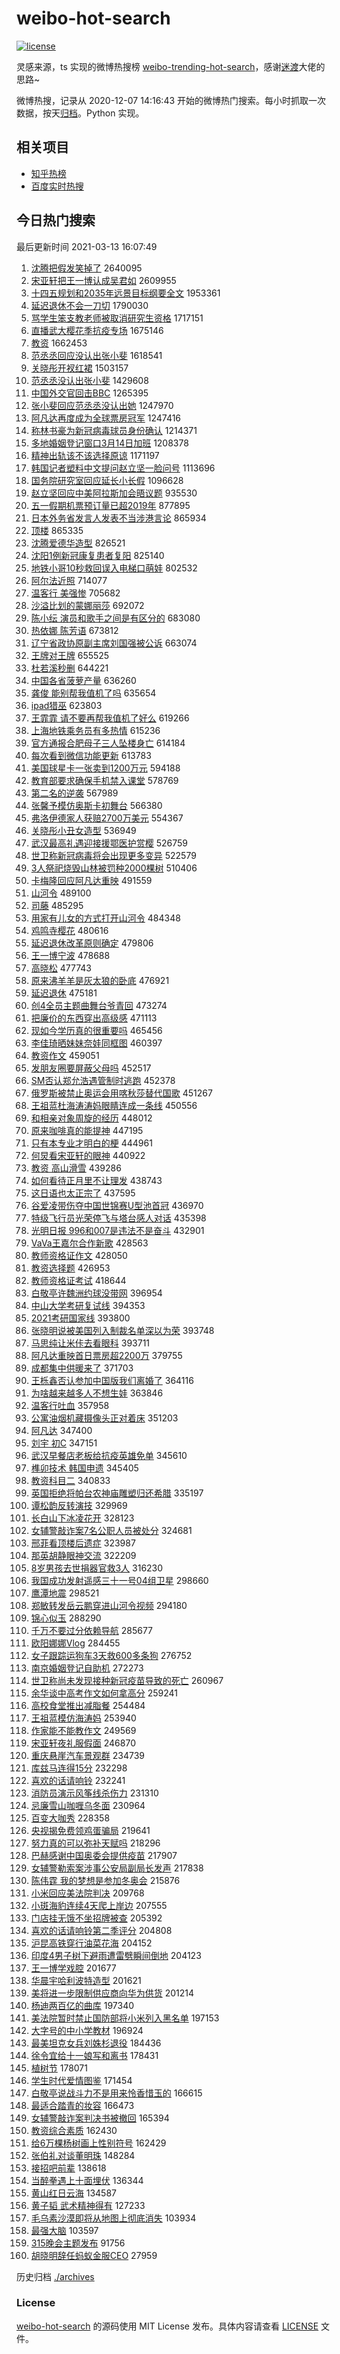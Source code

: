 # weibo-hot-search

[![license](https://img.shields.io/github/license/Arrackisarookie/weibo-hot-search)](https://github.com/Arrackisarookie/weibo-hot-search/blob/master/LICENSE)

灵感来源，ts 实现的微博热搜榜 [weibo-trending-hot-search](https://github.com/justjavac/weibo-trending-hot-search)，感谢[迷渡](https://github.com/justjavac)大佬的思路~

微博热搜，记录从 2020-12-07 14:16:43 开始的微博热门搜索。每小时抓取一次数据，按天[归档](./archives)。Python 实现。

## 相关项目
+ [知乎热榜](https://github.com/Arrackisarookie/zhihu-top-search)
+ [百度实时热搜](https://github.com/Arrackisarookie/baidu-hot-search)

## 今日热门搜索

<!-- Rank Begin -->

最后更新时间 2021-03-13 16:07:49

1. [沈腾把假发笑掉了](https://s.weibo.com/weibo?q=%E6%B2%88%E8%85%BE%E6%8A%8A%E5%81%87%E5%8F%91%E7%AC%91%E6%8E%89%E4%BA%86&Refer=top) 2640095
1. [宋亚轩把王一博认成吴君如](https://s.weibo.com/weibo?q=%E5%AE%8B%E4%BA%9A%E8%BD%A9%E6%8A%8A%E7%8E%8B%E4%B8%80%E5%8D%9A%E8%AE%A4%E6%88%90%E5%90%B4%E5%90%9B%E5%A6%82&Refer=top) 2609955
1. [十四五规划和2035年远景目标纲要全文](https://s.weibo.com/weibo?q=%23%E5%8D%81%E5%9B%9B%E4%BA%94%E8%A7%84%E5%88%92%E5%92%8C2035%E5%B9%B4%E8%BF%9C%E6%99%AF%E7%9B%AE%E6%A0%87%E7%BA%B2%E8%A6%81%E5%85%A8%E6%96%87%23&Refer=top) 1953361
1. [延迟退休不会一刀切](https://s.weibo.com/weibo?q=%23%E5%BB%B6%E8%BF%9F%E9%80%80%E4%BC%91%E4%B8%8D%E4%BC%9A%E4%B8%80%E5%88%80%E5%88%87%23&Refer=top) 1790030
1. [骂学生笨支教老师被取消研究生资格](https://s.weibo.com/weibo?q=%23%E9%AA%82%E5%AD%A6%E7%94%9F%E7%AC%A8%E6%94%AF%E6%95%99%E8%80%81%E5%B8%88%E8%A2%AB%E5%8F%96%E6%B6%88%E7%A0%94%E7%A9%B6%E7%94%9F%E8%B5%84%E6%A0%BC%23&Refer=top) 1717151
1. [直播武大樱花季抗疫专场](https://s.weibo.com/weibo?q=%23%E7%9B%B4%E6%92%AD%E6%AD%A6%E5%A4%A7%E6%A8%B1%E8%8A%B1%E5%AD%A3%E6%8A%97%E7%96%AB%E4%B8%93%E5%9C%BA%23&Refer=top) 1675146
1. [教资](https://s.weibo.com/weibo?q=%E6%95%99%E8%B5%84&Refer=top) 1662453
1. [范丞丞回应没认出张小斐](https://s.weibo.com/weibo?q=%23%E8%8C%83%E4%B8%9E%E4%B8%9E%E5%9B%9E%E5%BA%94%E6%B2%A1%E8%AE%A4%E5%87%BA%E5%BC%A0%E5%B0%8F%E6%96%90%23&Refer=top) 1618541
1. [关晓彤开衩红裙](https://s.weibo.com/weibo?q=%23%E5%85%B3%E6%99%93%E5%BD%A4%E5%BC%80%E8%A1%A9%E7%BA%A2%E8%A3%99%23&Refer=top) 1503157
1. [范丞丞没认出张小斐](https://s.weibo.com/weibo?q=%23%E8%8C%83%E4%B8%9E%E4%B8%9E%E6%B2%A1%E8%AE%A4%E5%87%BA%E5%BC%A0%E5%B0%8F%E6%96%90%23&Refer=top) 1429608
1. [中国外交官回击BBC](https://s.weibo.com/weibo?q=%23%E4%B8%AD%E5%9B%BD%E5%A4%96%E4%BA%A4%E5%AE%98%E5%9B%9E%E5%87%BBBBC%23&Refer=top) 1265395
1. [张小斐回应范丞丞没认出她](https://s.weibo.com/weibo?q=%E5%BC%A0%E5%B0%8F%E6%96%90%E5%9B%9E%E5%BA%94%E8%8C%83%E4%B8%9E%E4%B8%9E%E6%B2%A1%E8%AE%A4%E5%87%BA%E5%A5%B9&Refer=top) 1247970
1. [阿凡达再度成为全球票房冠军](https://s.weibo.com/weibo?q=%23%E9%98%BF%E5%87%A1%E8%BE%BE%E5%86%8D%E5%BA%A6%E6%88%90%E4%B8%BA%E5%85%A8%E7%90%83%E7%A5%A8%E6%88%BF%E5%86%A0%E5%86%9B%23&Refer=top) 1247416
1. [称林书豪为新冠病毒球员身份确认](https://s.weibo.com/weibo?q=%23%E7%A7%B0%E6%9E%97%E4%B9%A6%E8%B1%AA%E4%B8%BA%E6%96%B0%E5%86%A0%E7%97%85%E6%AF%92%E7%90%83%E5%91%98%E8%BA%AB%E4%BB%BD%E7%A1%AE%E8%AE%A4%23&Refer=top) 1214371
1. [多地婚姻登记窗口3月14日加班](https://s.weibo.com/weibo?q=%23%E5%A4%9A%E5%9C%B0%E5%A9%9A%E5%A7%BB%E7%99%BB%E8%AE%B0%E7%AA%97%E5%8F%A33%E6%9C%8814%E6%97%A5%E5%8A%A0%E7%8F%AD%23&Refer=top) 1208378
1. [精神出轨该不该选择原谅](https://s.weibo.com/weibo?q=%23%E7%B2%BE%E7%A5%9E%E5%87%BA%E8%BD%A8%E8%AF%A5%E4%B8%8D%E8%AF%A5%E9%80%89%E6%8B%A9%E5%8E%9F%E8%B0%85%23&Refer=top) 1171197
1. [韩国记者塑料中文提问赵立坚一脸问号](https://s.weibo.com/weibo?q=%23%E9%9F%A9%E5%9B%BD%E8%AE%B0%E8%80%85%E5%A1%91%E6%96%99%E4%B8%AD%E6%96%87%E6%8F%90%E9%97%AE%E8%B5%B5%E7%AB%8B%E5%9D%9A%E4%B8%80%E8%84%B8%E9%97%AE%E5%8F%B7%23&Refer=top) 1113696
1. [国务院研究室回应延长小长假](https://s.weibo.com/weibo?q=%23%E5%9B%BD%E5%8A%A1%E9%99%A2%E7%A0%94%E7%A9%B6%E5%AE%A4%E5%9B%9E%E5%BA%94%E5%BB%B6%E9%95%BF%E5%B0%8F%E9%95%BF%E5%81%87%23&Refer=top) 1096628
1. [赵立坚回应中美阿拉斯加会晤议题](https://s.weibo.com/weibo?q=%23%E8%B5%B5%E7%AB%8B%E5%9D%9A%E5%9B%9E%E5%BA%94%E4%B8%AD%E7%BE%8E%E9%98%BF%E6%8B%89%E6%96%AF%E5%8A%A0%E4%BC%9A%E6%99%A4%E8%AE%AE%E9%A2%98%23&Refer=top) 935530
1. [五一假期机票预订量已超2019年](https://s.weibo.com/weibo?q=%23%E4%BA%94%E4%B8%80%E5%81%87%E6%9C%9F%E6%9C%BA%E7%A5%A8%E9%A2%84%E8%AE%A2%E9%87%8F%E5%B7%B2%E8%B6%852019%E5%B9%B4%23&Refer=top) 877895
1. [日本外务省发言人发表不当涉港言论](https://s.weibo.com/weibo?q=%23%E6%97%A5%E6%9C%AC%E5%A4%96%E5%8A%A1%E7%9C%81%E5%8F%91%E8%A8%80%E4%BA%BA%E5%8F%91%E8%A1%A8%E4%B8%8D%E5%BD%93%E6%B6%89%E6%B8%AF%E8%A8%80%E8%AE%BA%23&Refer=top) 865934
1. [顶楼](https://s.weibo.com/weibo?q=%E9%A1%B6%E6%A5%BC&Refer=top) 865335
1. [沈腾爱德华造型](https://s.weibo.com/weibo?q=%23%E6%B2%88%E8%85%BE%E7%88%B1%E5%BE%B7%E5%8D%8E%E9%80%A0%E5%9E%8B%23&Refer=top) 826521
1. [沈阳1例新冠康复患者复阳](https://s.weibo.com/weibo?q=%23%E6%B2%88%E9%98%B31%E4%BE%8B%E6%96%B0%E5%86%A0%E5%BA%B7%E5%A4%8D%E6%82%A3%E8%80%85%E5%A4%8D%E9%98%B3%23&Refer=top) 825140
1. [地铁小哥10秒救回误入电梯口萌娃](https://s.weibo.com/weibo?q=%23%E5%9C%B0%E9%93%81%E5%B0%8F%E5%93%A510%E7%A7%92%E6%95%91%E5%9B%9E%E8%AF%AF%E5%85%A5%E7%94%B5%E6%A2%AF%E5%8F%A3%E8%90%8C%E5%A8%83%23&Refer=top) 802532
1. [阿尔法近照](https://s.weibo.com/weibo?q=%E9%98%BF%E5%B0%94%E6%B3%95%E8%BF%91%E7%85%A7&Refer=top) 714077
1. [温客行 美强惨](https://s.weibo.com/weibo?q=%E6%B8%A9%E5%AE%A2%E8%A1%8C%20%E7%BE%8E%E5%BC%BA%E6%83%A8&Refer=top) 705682
1. [沙溢比划的蒙娜丽莎](https://s.weibo.com/weibo?q=%E6%B2%99%E6%BA%A2%E6%AF%94%E5%88%92%E7%9A%84%E8%92%99%E5%A8%9C%E4%B8%BD%E8%8E%8E&Refer=top) 692072
1. [陈小纭 演员和歌手之间是有区分的](https://s.weibo.com/weibo?q=%E9%99%88%E5%B0%8F%E7%BA%AD%20%E6%BC%94%E5%91%98%E5%92%8C%E6%AD%8C%E6%89%8B%E4%B9%8B%E9%97%B4%E6%98%AF%E6%9C%89%E5%8C%BA%E5%88%86%E7%9A%84&Refer=top) 683080
1. [热依娜 陈芳语](https://s.weibo.com/weibo?q=%E7%83%AD%E4%BE%9D%E5%A8%9C%20%E9%99%88%E8%8A%B3%E8%AF%AD&Refer=top) 673812
1. [辽宁省政协原副主席刘国强被公诉](https://s.weibo.com/weibo?q=%E8%BE%BD%E5%AE%81%E7%9C%81%E6%94%BF%E5%8D%8F%E5%8E%9F%E5%89%AF%E4%B8%BB%E5%B8%AD%E5%88%98%E5%9B%BD%E5%BC%BA%E8%A2%AB%E5%85%AC%E8%AF%89&Refer=top) 663074
1. [王牌对王牌](https://s.weibo.com/weibo?q=%E7%8E%8B%E7%89%8C%E5%AF%B9%E7%8E%8B%E7%89%8C&Refer=top) 655525
1. [杜若溪秒删](https://s.weibo.com/weibo?q=%E6%9D%9C%E8%8B%A5%E6%BA%AA%E7%A7%92%E5%88%A0&Refer=top) 644221
1. [中国各省菠萝产量](https://s.weibo.com/weibo?q=%E4%B8%AD%E5%9B%BD%E5%90%84%E7%9C%81%E8%8F%A0%E8%90%9D%E4%BA%A7%E9%87%8F&Refer=top) 636260
1. [龚俊 能别帮我值机了吗](https://s.weibo.com/weibo?q=%E9%BE%9A%E4%BF%8A%20%E8%83%BD%E5%88%AB%E5%B8%AE%E6%88%91%E5%80%BC%E6%9C%BA%E4%BA%86%E5%90%97&Refer=top) 635654
1. [ipad猎巫](https://s.weibo.com/weibo?q=%23ipad%E7%8C%8E%E5%B7%AB%23&Refer=top) 623803
1. [王霏霏 请不要再帮我值机了好么](https://s.weibo.com/weibo?q=%E7%8E%8B%E9%9C%8F%E9%9C%8F%20%E8%AF%B7%E4%B8%8D%E8%A6%81%E5%86%8D%E5%B8%AE%E6%88%91%E5%80%BC%E6%9C%BA%E4%BA%86%E5%A5%BD%E4%B9%88&Refer=top) 619266
1. [上海地铁乘务员有多热情](https://s.weibo.com/weibo?q=%23%E4%B8%8A%E6%B5%B7%E5%9C%B0%E9%93%81%E4%B9%98%E5%8A%A1%E5%91%98%E6%9C%89%E5%A4%9A%E7%83%AD%E6%83%85%23&Refer=top) 615236
1. [官方通报合肥母子三人坠楼身亡](https://s.weibo.com/weibo?q=%23%E5%AE%98%E6%96%B9%E9%80%9A%E6%8A%A5%E5%90%88%E8%82%A5%E6%AF%8D%E5%AD%90%E4%B8%89%E4%BA%BA%E5%9D%A0%E6%A5%BC%E8%BA%AB%E4%BA%A1%23&Refer=top) 614184
1. [每次看到微信功能更新](https://s.weibo.com/weibo?q=%23%E6%AF%8F%E6%AC%A1%E7%9C%8B%E5%88%B0%E5%BE%AE%E4%BF%A1%E5%8A%9F%E8%83%BD%E6%9B%B4%E6%96%B0%23&Refer=top) 613783
1. [美国球星卡一张卖到1200万元](https://s.weibo.com/weibo?q=%23%E7%BE%8E%E5%9B%BD%E7%90%83%E6%98%9F%E5%8D%A1%E4%B8%80%E5%BC%A0%E5%8D%96%E5%88%B01200%E4%B8%87%E5%85%83%23&Refer=top) 594188
1. [教育部要求确保手机禁入课堂](https://s.weibo.com/weibo?q=%23%E6%95%99%E8%82%B2%E9%83%A8%E8%A6%81%E6%B1%82%E7%A1%AE%E4%BF%9D%E6%89%8B%E6%9C%BA%E7%A6%81%E5%85%A5%E8%AF%BE%E5%A0%82%23&Refer=top) 578769
1. [第二名的逆袭](https://s.weibo.com/weibo?q=%E7%AC%AC%E4%BA%8C%E5%90%8D%E7%9A%84%E9%80%86%E8%A2%AD&Refer=top) 567989
1. [张馨予模仿奥斯卡初舞台](https://s.weibo.com/weibo?q=%23%E5%BC%A0%E9%A6%A8%E4%BA%88%E6%A8%A1%E4%BB%BF%E5%A5%A5%E6%96%AF%E5%8D%A1%E5%88%9D%E8%88%9E%E5%8F%B0%23&Refer=top) 566380
1. [弗洛伊德家人获赔2700万美元](https://s.weibo.com/weibo?q=%23%E5%BC%97%E6%B4%9B%E4%BC%8A%E5%BE%B7%E5%AE%B6%E4%BA%BA%E8%8E%B7%E8%B5%942700%E4%B8%87%E7%BE%8E%E5%85%83%23&Refer=top) 554367
1. [关晓彤小丑女造型](https://s.weibo.com/weibo?q=%23%E5%85%B3%E6%99%93%E5%BD%A4%E5%B0%8F%E4%B8%91%E5%A5%B3%E9%80%A0%E5%9E%8B%23&Refer=top) 536949
1. [武汉最高礼遇迎接援鄂医护赏樱](https://s.weibo.com/weibo?q=%23%E6%AD%A6%E6%B1%89%E6%9C%80%E9%AB%98%E7%A4%BC%E9%81%87%E8%BF%8E%E6%8E%A5%E6%8F%B4%E9%84%82%E5%8C%BB%E6%8A%A4%E8%B5%8F%E6%A8%B1%23&Refer=top) 526759
1. [世卫称新冠病毒将会出现更多变异](https://s.weibo.com/weibo?q=%E4%B8%96%E5%8D%AB%E7%A7%B0%E6%96%B0%E5%86%A0%E7%97%85%E6%AF%92%E5%B0%86%E4%BC%9A%E5%87%BA%E7%8E%B0%E6%9B%B4%E5%A4%9A%E5%8F%98%E5%BC%82&Refer=top) 522579
1. [3人祭祀烧毁山林被罚种2000棵树](https://s.weibo.com/weibo?q=%233%E4%BA%BA%E7%A5%AD%E7%A5%80%E7%83%A7%E6%AF%81%E5%B1%B1%E6%9E%97%E8%A2%AB%E7%BD%9A%E7%A7%8D2000%E6%A3%B5%E6%A0%91%23&Refer=top) 510406
1. [卡梅隆回应阿凡达重映](https://s.weibo.com/weibo?q=%23%E5%8D%A1%E6%A2%85%E9%9A%86%E5%9B%9E%E5%BA%94%E9%98%BF%E5%87%A1%E8%BE%BE%E9%87%8D%E6%98%A0%23&Refer=top) 491559
1. [山河令](https://s.weibo.com/weibo?q=%E5%B1%B1%E6%B2%B3%E4%BB%A4&Refer=top) 489100
1. [司藤](https://s.weibo.com/weibo?q=%E5%8F%B8%E8%97%A4&Refer=top) 485295
1. [用家有儿女的方式打开山河令](https://s.weibo.com/weibo?q=%23%E7%94%A8%E5%AE%B6%E6%9C%89%E5%84%BF%E5%A5%B3%E7%9A%84%E6%96%B9%E5%BC%8F%E6%89%93%E5%BC%80%E5%B1%B1%E6%B2%B3%E4%BB%A4%23&Refer=top) 484348
1. [鸡鸣寺樱花](https://s.weibo.com/weibo?q=%E9%B8%A1%E9%B8%A3%E5%AF%BA%E6%A8%B1%E8%8A%B1&Refer=top) 480616
1. [延迟退休改革原则确定](https://s.weibo.com/weibo?q=%23%E5%BB%B6%E8%BF%9F%E9%80%80%E4%BC%91%E6%94%B9%E9%9D%A9%E5%8E%9F%E5%88%99%E7%A1%AE%E5%AE%9A%23&Refer=top) 479806
1. [王一博宁波](https://s.weibo.com/weibo?q=%23%E7%8E%8B%E4%B8%80%E5%8D%9A%E5%AE%81%E6%B3%A2%23&Refer=top) 478688
1. [高晓松](https://s.weibo.com/weibo?q=%E9%AB%98%E6%99%93%E6%9D%BE&Refer=top) 477743
1. [原来沸羊羊是灰太狼的卧底](https://s.weibo.com/weibo?q=%23%E5%8E%9F%E6%9D%A5%E6%B2%B8%E7%BE%8A%E7%BE%8A%E6%98%AF%E7%81%B0%E5%A4%AA%E7%8B%BC%E7%9A%84%E5%8D%A7%E5%BA%95%23&Refer=top) 476921
1. [延迟退休](https://s.weibo.com/weibo?q=%23%E5%BB%B6%E8%BF%9F%E9%80%80%E4%BC%91%23&Refer=top) 475181
1. [创4全员主题曲舞台爷青回](https://s.weibo.com/weibo?q=%23%E5%88%9B4%E5%85%A8%E5%91%98%E4%B8%BB%E9%A2%98%E6%9B%B2%E8%88%9E%E5%8F%B0%E7%88%B7%E9%9D%92%E5%9B%9E%23&Refer=top) 473274
1. [把廉价的东西穿出高级感](https://s.weibo.com/weibo?q=%23%E6%8A%8A%E5%BB%89%E4%BB%B7%E7%9A%84%E4%B8%9C%E8%A5%BF%E7%A9%BF%E5%87%BA%E9%AB%98%E7%BA%A7%E6%84%9F%23&Refer=top) 471113
1. [现如今学历真的很重要吗](https://s.weibo.com/weibo?q=%23%E7%8E%B0%E5%A6%82%E4%BB%8A%E5%AD%A6%E5%8E%86%E7%9C%9F%E7%9A%84%E5%BE%88%E9%87%8D%E8%A6%81%E5%90%97%23&Refer=top) 465456
1. [李佳琦晒妹妹奈娃同框图](https://s.weibo.com/weibo?q=%E6%9D%8E%E4%BD%B3%E7%90%A6%E6%99%92%E5%A6%B9%E5%A6%B9%E5%A5%88%E5%A8%83%E5%90%8C%E6%A1%86%E5%9B%BE&Refer=top) 460397
1. [教资作文](https://s.weibo.com/weibo?q=%23%E6%95%99%E8%B5%84%E4%BD%9C%E6%96%87%23&Refer=top) 459051
1. [发朋友圈要屏蔽父母吗](https://s.weibo.com/weibo?q=%23%E5%8F%91%E6%9C%8B%E5%8F%8B%E5%9C%88%E8%A6%81%E5%B1%8F%E8%94%BD%E7%88%B6%E6%AF%8D%E5%90%97%23&Refer=top) 452517
1. [SM否认郑允浩遇管制时逃跑](https://s.weibo.com/weibo?q=SM%E5%90%A6%E8%AE%A4%E9%83%91%E5%85%81%E6%B5%A9%E9%81%87%E7%AE%A1%E5%88%B6%E6%97%B6%E9%80%83%E8%B7%91&Refer=top) 452378
1. [俄罗斯被禁止奥运会用喀秋莎替代国歌](https://s.weibo.com/weibo?q=%E4%BF%84%E7%BD%97%E6%96%AF%E8%A2%AB%E7%A6%81%E6%AD%A2%E5%A5%A5%E8%BF%90%E4%BC%9A%E7%94%A8%E5%96%80%E7%A7%8B%E8%8E%8E%E6%9B%BF%E4%BB%A3%E5%9B%BD%E6%AD%8C&Refer=top) 451267
1. [王祖蓝杜海涛涛妈眼睛连成一条线](https://s.weibo.com/weibo?q=%23%E7%8E%8B%E7%A5%96%E8%93%9D%E6%9D%9C%E6%B5%B7%E6%B6%9B%E6%B6%9B%E5%A6%88%E7%9C%BC%E7%9D%9B%E8%BF%9E%E6%88%90%E4%B8%80%E6%9D%A1%E7%BA%BF%23&Refer=top) 450556
1. [和相亲对象周旋的经历](https://s.weibo.com/weibo?q=%23%E5%92%8C%E7%9B%B8%E4%BA%B2%E5%AF%B9%E8%B1%A1%E5%91%A8%E6%97%8B%E7%9A%84%E7%BB%8F%E5%8E%86%23&Refer=top) 448012
1. [原来咖啡真的能提神](https://s.weibo.com/weibo?q=%23%E5%8E%9F%E6%9D%A5%E5%92%96%E5%95%A1%E7%9C%9F%E7%9A%84%E8%83%BD%E6%8F%90%E7%A5%9E%23&Refer=top) 447195
1. [只有本专业才明白的梗](https://s.weibo.com/weibo?q=%23%E5%8F%AA%E6%9C%89%E6%9C%AC%E4%B8%93%E4%B8%9A%E6%89%8D%E6%98%8E%E7%99%BD%E7%9A%84%E6%A2%97%23&Refer=top) 444961
1. [何炅看宋亚轩的眼神](https://s.weibo.com/weibo?q=%23%E4%BD%95%E7%82%85%E7%9C%8B%E5%AE%8B%E4%BA%9A%E8%BD%A9%E7%9A%84%E7%9C%BC%E7%A5%9E%23&Refer=top) 440922
1. [教资 高山滑雪](https://s.weibo.com/weibo?q=%E6%95%99%E8%B5%84%20%E9%AB%98%E5%B1%B1%E6%BB%91%E9%9B%AA&Refer=top) 439286
1. [如何看待正月里不让理发](https://s.weibo.com/weibo?q=%23%E5%A6%82%E4%BD%95%E7%9C%8B%E5%BE%85%E6%AD%A3%E6%9C%88%E9%87%8C%E4%B8%8D%E8%AE%A9%E7%90%86%E5%8F%91%23&Refer=top) 438743
1. [这日语也太正宗了](https://s.weibo.com/weibo?q=%23%E8%BF%99%E6%97%A5%E8%AF%AD%E4%B9%9F%E5%A4%AA%E6%AD%A3%E5%AE%97%E4%BA%86%23&Refer=top) 437595
1. [谷爱凌带伤夺中国世锦赛U型池首冠](https://s.weibo.com/weibo?q=%E8%B0%B7%E7%88%B1%E5%87%8C%E5%B8%A6%E4%BC%A4%E5%A4%BA%E4%B8%AD%E5%9B%BD%E4%B8%96%E9%94%A6%E8%B5%9BU%E5%9E%8B%E6%B1%A0%E9%A6%96%E5%86%A0&Refer=top) 436970
1. [特级飞行员光荣停飞与塔台感人对话](https://s.weibo.com/weibo?q=%23%E7%89%B9%E7%BA%A7%E9%A3%9E%E8%A1%8C%E5%91%98%E5%85%89%E8%8D%A3%E5%81%9C%E9%A3%9E%E4%B8%8E%E5%A1%94%E5%8F%B0%E6%84%9F%E4%BA%BA%E5%AF%B9%E8%AF%9D%23&Refer=top) 435398
1. [光明日报 996和007是违法不是奋斗](https://s.weibo.com/weibo?q=%E5%85%89%E6%98%8E%E6%97%A5%E6%8A%A5%20996%E5%92%8C007%E6%98%AF%E8%BF%9D%E6%B3%95%E4%B8%8D%E6%98%AF%E5%A5%8B%E6%96%97&Refer=top) 432901
1. [VaVa王嘉尔合作新歌](https://s.weibo.com/weibo?q=%23VaVa%E7%8E%8B%E5%98%89%E5%B0%94%E5%90%88%E4%BD%9C%E6%96%B0%E6%AD%8C%23&Refer=top) 428563
1. [教师资格证作文](https://s.weibo.com/weibo?q=%E6%95%99%E5%B8%88%E8%B5%84%E6%A0%BC%E8%AF%81%E4%BD%9C%E6%96%87&Refer=top) 428050
1. [教资选择题](https://s.weibo.com/weibo?q=%E6%95%99%E8%B5%84%E9%80%89%E6%8B%A9%E9%A2%98&Refer=top) 426953
1. [教师资格证考试](https://s.weibo.com/weibo?q=%E6%95%99%E5%B8%88%E8%B5%84%E6%A0%BC%E8%AF%81%E8%80%83%E8%AF%95&Refer=top) 418644
1. [白敬亭许魏洲约球没带网](https://s.weibo.com/weibo?q=%23%E7%99%BD%E6%95%AC%E4%BA%AD%E8%AE%B8%E9%AD%8F%E6%B4%B2%E7%BA%A6%E7%90%83%E6%B2%A1%E5%B8%A6%E7%BD%91%23&Refer=top) 396954
1. [中山大学考研复试线](https://s.weibo.com/weibo?q=%E4%B8%AD%E5%B1%B1%E5%A4%A7%E5%AD%A6%E8%80%83%E7%A0%94%E5%A4%8D%E8%AF%95%E7%BA%BF&Refer=top) 394353
1. [2021考研国家线](https://s.weibo.com/weibo?q=2021%E8%80%83%E7%A0%94%E5%9B%BD%E5%AE%B6%E7%BA%BF&Refer=top) 393800
1. [张晓明说被美国列入制裁名单深以为荣](https://s.weibo.com/weibo?q=%23%E5%BC%A0%E6%99%93%E6%98%8E%E8%AF%B4%E8%A2%AB%E7%BE%8E%E5%9B%BD%E5%88%97%E5%85%A5%E5%88%B6%E8%A3%81%E5%90%8D%E5%8D%95%E6%B7%B1%E4%BB%A5%E4%B8%BA%E8%8D%A3%23&Refer=top) 393748
1. [马思纯让米佧去看眼科](https://s.weibo.com/weibo?q=%23%E9%A9%AC%E6%80%9D%E7%BA%AF%E8%AE%A9%E7%B1%B3%E4%BD%A7%E5%8E%BB%E7%9C%8B%E7%9C%BC%E7%A7%91%23&Refer=top) 393711
1. [阿凡达重映首日票房超2200万](https://s.weibo.com/weibo?q=%E9%98%BF%E5%87%A1%E8%BE%BE%E9%87%8D%E6%98%A0%E9%A6%96%E6%97%A5%E7%A5%A8%E6%88%BF%E8%B6%852200%E4%B8%87&Refer=top) 379755
1. [成都集中供暖来了](https://s.weibo.com/weibo?q=%23%E6%88%90%E9%83%BD%E9%9B%86%E4%B8%AD%E4%BE%9B%E6%9A%96%E6%9D%A5%E4%BA%86%23&Refer=top) 371703
1. [王栎鑫否认参加中国版我们离婚了](https://s.weibo.com/weibo?q=%E7%8E%8B%E6%A0%8E%E9%91%AB%E5%90%A6%E8%AE%A4%E5%8F%82%E5%8A%A0%E4%B8%AD%E5%9B%BD%E7%89%88%E6%88%91%E4%BB%AC%E7%A6%BB%E5%A9%9A%E4%BA%86&Refer=top) 364116
1. [为啥越来越多人不想生娃](https://s.weibo.com/weibo?q=%23%E4%B8%BA%E5%95%A5%E8%B6%8A%E6%9D%A5%E8%B6%8A%E5%A4%9A%E4%BA%BA%E4%B8%8D%E6%83%B3%E7%94%9F%E5%A8%83%23&Refer=top) 363846
1. [温客行吐血](https://s.weibo.com/weibo?q=%23%E6%B8%A9%E5%AE%A2%E8%A1%8C%E5%90%90%E8%A1%80%23&Refer=top) 357958
1. [公寓油烟机藏摄像头正对着床](https://s.weibo.com/weibo?q=%E5%85%AC%E5%AF%93%E6%B2%B9%E7%83%9F%E6%9C%BA%E8%97%8F%E6%91%84%E5%83%8F%E5%A4%B4%E6%AD%A3%E5%AF%B9%E7%9D%80%E5%BA%8A&Refer=top) 351203
1. [阿凡达](https://s.weibo.com/weibo?q=%E9%98%BF%E5%87%A1%E8%BE%BE&Refer=top) 347400
1. [刘宇 初C](https://s.weibo.com/weibo?q=%E5%88%98%E5%AE%87%20%E5%88%9DC&Refer=top) 347151
1. [武汉早餐店老板给抗疫英雄免单](https://s.weibo.com/weibo?q=%23%E6%AD%A6%E6%B1%89%E6%97%A9%E9%A4%90%E5%BA%97%E8%80%81%E6%9D%BF%E7%BB%99%E6%8A%97%E7%96%AB%E8%8B%B1%E9%9B%84%E5%85%8D%E5%8D%95%23&Refer=top) 345610
1. [榫卯技术 韩国申遗](https://s.weibo.com/weibo?q=%E6%A6%AB%E5%8D%AF%E6%8A%80%E6%9C%AF%20%E9%9F%A9%E5%9B%BD%E7%94%B3%E9%81%97&Refer=top) 345405
1. [教资科目二](https://s.weibo.com/weibo?q=%E6%95%99%E8%B5%84%E7%A7%91%E7%9B%AE%E4%BA%8C&Refer=top) 340833
1. [英国拒绝将帕台农神庙雕塑归还希腊](https://s.weibo.com/weibo?q=%E8%8B%B1%E5%9B%BD%E6%8B%92%E7%BB%9D%E5%B0%86%E5%B8%95%E5%8F%B0%E5%86%9C%E7%A5%9E%E5%BA%99%E9%9B%95%E5%A1%91%E5%BD%92%E8%BF%98%E5%B8%8C%E8%85%8A&Refer=top) 335197
1. [谭松韵反转演技](https://s.weibo.com/weibo?q=%23%E8%B0%AD%E6%9D%BE%E9%9F%B5%E5%8F%8D%E8%BD%AC%E6%BC%94%E6%8A%80%23&Refer=top) 329969
1. [长白山下冰凌花开](https://s.weibo.com/weibo?q=%23%E9%95%BF%E7%99%BD%E5%B1%B1%E4%B8%8B%E5%86%B0%E5%87%8C%E8%8A%B1%E5%BC%80%23&Refer=top) 328123
1. [女辅警敲诈案7名公职人员被处分](https://s.weibo.com/weibo?q=%23%E5%A5%B3%E8%BE%85%E8%AD%A6%E6%95%B2%E8%AF%88%E6%A1%887%E5%90%8D%E5%85%AC%E8%81%8C%E4%BA%BA%E5%91%98%E8%A2%AB%E5%A4%84%E5%88%86%23&Refer=top) 324681
1. [邢菲看顶楼后遗症](https://s.weibo.com/weibo?q=%23%E9%82%A2%E8%8F%B2%E7%9C%8B%E9%A1%B6%E6%A5%BC%E5%90%8E%E9%81%97%E7%97%87%23&Refer=top) 323987
1. [那英胡静眼神交流](https://s.weibo.com/weibo?q=%23%E9%82%A3%E8%8B%B1%E8%83%A1%E9%9D%99%E7%9C%BC%E7%A5%9E%E4%BA%A4%E6%B5%81%23&Refer=top) 322209
1. [8岁男孩去世捐器官救3人](https://s.weibo.com/weibo?q=%238%E5%B2%81%E7%94%B7%E5%AD%A9%E5%8E%BB%E4%B8%96%E6%8D%90%E5%99%A8%E5%AE%98%E6%95%913%E4%BA%BA%23&Refer=top) 316230
1. [我国成功发射遥感三十一号04组卫星](https://s.weibo.com/weibo?q=%E6%88%91%E5%9B%BD%E6%88%90%E5%8A%9F%E5%8F%91%E5%B0%84%E9%81%A5%E6%84%9F%E4%B8%89%E5%8D%81%E4%B8%80%E5%8F%B704%E7%BB%84%E5%8D%AB%E6%98%9F&Refer=top) 298660
1. [鹰潭地震](https://s.weibo.com/weibo?q=%E9%B9%B0%E6%BD%AD%E5%9C%B0%E9%9C%87&Refer=top) 298521
1. [郑敏转发岳云鹏穿进山河令视频](https://s.weibo.com/weibo?q=%23%E9%83%91%E6%95%8F%E8%BD%AC%E5%8F%91%E5%B2%B3%E4%BA%91%E9%B9%8F%E7%A9%BF%E8%BF%9B%E5%B1%B1%E6%B2%B3%E4%BB%A4%E8%A7%86%E9%A2%91%23&Refer=top) 294180
1. [锦心似玉](https://s.weibo.com/weibo?q=%E9%94%A6%E5%BF%83%E4%BC%BC%E7%8E%89&Refer=top) 288290
1. [千万不要过分依赖导航](https://s.weibo.com/weibo?q=%23%E5%8D%83%E4%B8%87%E4%B8%8D%E8%A6%81%E8%BF%87%E5%88%86%E4%BE%9D%E8%B5%96%E5%AF%BC%E8%88%AA%23&Refer=top) 285677
1. [欧阳娜娜Vlog](https://s.weibo.com/weibo?q=%23%E6%AC%A7%E9%98%B3%E5%A8%9C%E5%A8%9CVlog%23&Refer=top) 284455
1. [女子跟踪运狗车3天救600多条狗](https://s.weibo.com/weibo?q=%23%E5%A5%B3%E5%AD%90%E8%B7%9F%E8%B8%AA%E8%BF%90%E7%8B%97%E8%BD%A63%E5%A4%A9%E6%95%91600%E5%A4%9A%E6%9D%A1%E7%8B%97%23&Refer=top) 276752
1. [南京婚姻登记自助机](https://s.weibo.com/weibo?q=%E5%8D%97%E4%BA%AC%E5%A9%9A%E5%A7%BB%E7%99%BB%E8%AE%B0%E8%87%AA%E5%8A%A9%E6%9C%BA&Refer=top) 272273
1. [世卫称尚未发现接种新冠疫苗导致的死亡](https://s.weibo.com/weibo?q=%E4%B8%96%E5%8D%AB%E7%A7%B0%E5%B0%9A%E6%9C%AA%E5%8F%91%E7%8E%B0%E6%8E%A5%E7%A7%8D%E6%96%B0%E5%86%A0%E7%96%AB%E8%8B%97%E5%AF%BC%E8%87%B4%E7%9A%84%E6%AD%BB%E4%BA%A1&Refer=top) 260967
1. [余华谈中高考作文如何拿高分](https://s.weibo.com/weibo?q=%E4%BD%99%E5%8D%8E%E8%B0%88%E4%B8%AD%E9%AB%98%E8%80%83%E4%BD%9C%E6%96%87%E5%A6%82%E4%BD%95%E6%8B%BF%E9%AB%98%E5%88%86&Refer=top) 259241
1. [高校食堂推出减脂餐](https://s.weibo.com/weibo?q=%23%E9%AB%98%E6%A0%A1%E9%A3%9F%E5%A0%82%E6%8E%A8%E5%87%BA%E5%87%8F%E8%84%82%E9%A4%90%23&Refer=top) 254484
1. [王祖蓝模仿海涛妈](https://s.weibo.com/weibo?q=%23%E7%8E%8B%E7%A5%96%E8%93%9D%E6%A8%A1%E4%BB%BF%E6%B5%B7%E6%B6%9B%E5%A6%88%23&Refer=top) 253940
1. [作家能不能教作文](https://s.weibo.com/weibo?q=%23%E4%BD%9C%E5%AE%B6%E8%83%BD%E4%B8%8D%E8%83%BD%E6%95%99%E4%BD%9C%E6%96%87%23&Refer=top) 249569
1. [宋亚轩夜礼服假面](https://s.weibo.com/weibo?q=%23%E5%AE%8B%E4%BA%9A%E8%BD%A9%E5%A4%9C%E7%A4%BC%E6%9C%8D%E5%81%87%E9%9D%A2%23&Refer=top) 246870
1. [重庆悬崖汽车景观群](https://s.weibo.com/weibo?q=%23%E9%87%8D%E5%BA%86%E6%82%AC%E5%B4%96%E6%B1%BD%E8%BD%A6%E6%99%AF%E8%A7%82%E7%BE%A4%23&Refer=top) 234739
1. [库兹马连得15分](https://s.weibo.com/weibo?q=%E5%BA%93%E5%85%B9%E9%A9%AC%E8%BF%9E%E5%BE%9715%E5%88%86&Refer=top) 232298
1. [喜欢的话请响铃](https://s.weibo.com/weibo?q=%E5%96%9C%E6%AC%A2%E7%9A%84%E8%AF%9D%E8%AF%B7%E5%93%8D%E9%93%83&Refer=top) 232241
1. [消防员演示风筝线杀伤力](https://s.weibo.com/weibo?q=%23%E6%B6%88%E9%98%B2%E5%91%98%E6%BC%94%E7%A4%BA%E9%A3%8E%E7%AD%9D%E7%BA%BF%E6%9D%80%E4%BC%A4%E5%8A%9B%23&Refer=top) 231310
1. [忌廉雪山咖喱乌冬面](https://s.weibo.com/weibo?q=%23%E5%BF%8C%E5%BB%89%E9%9B%AA%E5%B1%B1%E5%92%96%E5%96%B1%E4%B9%8C%E5%86%AC%E9%9D%A2%23&Refer=top) 230964
1. [百变大咖秀](https://s.weibo.com/weibo?q=%E7%99%BE%E5%8F%98%E5%A4%A7%E5%92%96%E7%A7%80&Refer=top) 228358
1. [央视揭免费领鸡蛋骗局](https://s.weibo.com/weibo?q=%23%E5%A4%AE%E8%A7%86%E6%8F%AD%E5%85%8D%E8%B4%B9%E9%A2%86%E9%B8%A1%E8%9B%8B%E9%AA%97%E5%B1%80%23&Refer=top) 219641
1. [努力真的可以弥补天赋吗](https://s.weibo.com/weibo?q=%23%E5%8A%AA%E5%8A%9B%E7%9C%9F%E7%9A%84%E5%8F%AF%E4%BB%A5%E5%BC%A5%E8%A1%A5%E5%A4%A9%E8%B5%8B%E5%90%97%23&Refer=top) 218296
1. [巴赫感谢中国奥委会提供疫苗](https://s.weibo.com/weibo?q=%E5%B7%B4%E8%B5%AB%E6%84%9F%E8%B0%A2%E4%B8%AD%E5%9B%BD%E5%A5%A5%E5%A7%94%E4%BC%9A%E6%8F%90%E4%BE%9B%E7%96%AB%E8%8B%97&Refer=top) 217907
1. [女辅警勒索案涉事公安局副局长发声](https://s.weibo.com/weibo?q=%E5%A5%B3%E8%BE%85%E8%AD%A6%E5%8B%92%E7%B4%A2%E6%A1%88%E6%B6%89%E4%BA%8B%E5%85%AC%E5%AE%89%E5%B1%80%E5%89%AF%E5%B1%80%E9%95%BF%E5%8F%91%E5%A3%B0&Refer=top) 217838
1. [陈伟霆 我的梦想是参加冬奥会](https://s.weibo.com/weibo?q=%E9%99%88%E4%BC%9F%E9%9C%86%20%E6%88%91%E7%9A%84%E6%A2%A6%E6%83%B3%E6%98%AF%E5%8F%82%E5%8A%A0%E5%86%AC%E5%A5%A5%E4%BC%9A&Refer=top) 215876
1. [小米回应美法院判决](https://s.weibo.com/weibo?q=%E5%B0%8F%E7%B1%B3%E5%9B%9E%E5%BA%94%E7%BE%8E%E6%B3%95%E9%99%A2%E5%88%A4%E5%86%B3&Refer=top) 209768
1. [小斑海豹连续4天爬上岸边](https://s.weibo.com/weibo?q=%23%E5%B0%8F%E6%96%91%E6%B5%B7%E8%B1%B9%E8%BF%9E%E7%BB%AD4%E5%A4%A9%E7%88%AC%E4%B8%8A%E5%B2%B8%E8%BE%B9%23&Refer=top) 207555
1. [门店挂无饿不坐招牌被查](https://s.weibo.com/weibo?q=%E9%97%A8%E5%BA%97%E6%8C%82%E6%97%A0%E9%A5%BF%E4%B8%8D%E5%9D%90%E6%8B%9B%E7%89%8C%E8%A2%AB%E6%9F%A5&Refer=top) 205392
1. [喜欢的话请响铃第二季评分](https://s.weibo.com/weibo?q=%23%E5%96%9C%E6%AC%A2%E7%9A%84%E8%AF%9D%E8%AF%B7%E5%93%8D%E9%93%83%E7%AC%AC%E4%BA%8C%E5%AD%A3%E8%AF%84%E5%88%86%23&Refer=top) 204808
1. [沪昆高铁穿行油菜花海](https://s.weibo.com/weibo?q=%23%E6%B2%AA%E6%98%86%E9%AB%98%E9%93%81%E7%A9%BF%E8%A1%8C%E6%B2%B9%E8%8F%9C%E8%8A%B1%E6%B5%B7%23&Refer=top) 204152
1. [印度4男子树下避雨遭雷劈瞬间倒地](https://s.weibo.com/weibo?q=%E5%8D%B0%E5%BA%A64%E7%94%B7%E5%AD%90%E6%A0%91%E4%B8%8B%E9%81%BF%E9%9B%A8%E9%81%AD%E9%9B%B7%E5%8A%88%E7%9E%AC%E9%97%B4%E5%80%92%E5%9C%B0&Refer=top) 204123
1. [王一博学戏腔](https://s.weibo.com/weibo?q=%E7%8E%8B%E4%B8%80%E5%8D%9A%E5%AD%A6%E6%88%8F%E8%85%94&Refer=top) 201677
1. [华晨宇哈利波特造型](https://s.weibo.com/weibo?q=%23%E5%8D%8E%E6%99%A8%E5%AE%87%E5%93%88%E5%88%A9%E6%B3%A2%E7%89%B9%E9%80%A0%E5%9E%8B%23&Refer=top) 201621
1. [美将进一步限制供应商向华为供货](https://s.weibo.com/weibo?q=%23%E7%BE%8E%E5%B0%86%E8%BF%9B%E4%B8%80%E6%AD%A5%E9%99%90%E5%88%B6%E4%BE%9B%E5%BA%94%E5%95%86%E5%90%91%E5%8D%8E%E4%B8%BA%E4%BE%9B%E8%B4%A7%23&Refer=top) 201214
1. [杨迪两百亿的曲库](https://s.weibo.com/weibo?q=%E6%9D%A8%E8%BF%AA%E4%B8%A4%E7%99%BE%E4%BA%BF%E7%9A%84%E6%9B%B2%E5%BA%93&Refer=top) 197340
1. [美法院暂时禁止国防部将小米列入黑名单](https://s.weibo.com/weibo?q=%E7%BE%8E%E6%B3%95%E9%99%A2%E6%9A%82%E6%97%B6%E7%A6%81%E6%AD%A2%E5%9B%BD%E9%98%B2%E9%83%A8%E5%B0%86%E5%B0%8F%E7%B1%B3%E5%88%97%E5%85%A5%E9%BB%91%E5%90%8D%E5%8D%95&Refer=top) 197153
1. [大字号的中小学教材](https://s.weibo.com/weibo?q=%E5%A4%A7%E5%AD%97%E5%8F%B7%E7%9A%84%E4%B8%AD%E5%B0%8F%E5%AD%A6%E6%95%99%E6%9D%90&Refer=top) 196924
1. [最美坦克女兵刘姝杉退役](https://s.weibo.com/weibo?q=%23%E6%9C%80%E7%BE%8E%E5%9D%A6%E5%85%8B%E5%A5%B3%E5%85%B5%E5%88%98%E5%A7%9D%E6%9D%89%E9%80%80%E5%BD%B9%23&Refer=top) 184436
1. [徐令宜给十一娘写和离书](https://s.weibo.com/weibo?q=%23%E5%BE%90%E4%BB%A4%E5%AE%9C%E7%BB%99%E5%8D%81%E4%B8%80%E5%A8%98%E5%86%99%E5%92%8C%E7%A6%BB%E4%B9%A6%23&Refer=top) 178431
1. [植树节](https://s.weibo.com/weibo?q=%E6%A4%8D%E6%A0%91%E8%8A%82&Refer=top) 178071
1. [学生时代爱情图鉴](https://s.weibo.com/weibo?q=%23%E5%AD%A6%E7%94%9F%E6%97%B6%E4%BB%A3%E7%88%B1%E6%83%85%E5%9B%BE%E9%89%B4%23&Refer=top) 171454
1. [白敬亭说战斗力不是用来怜香惜玉的](https://s.weibo.com/weibo?q=%E7%99%BD%E6%95%AC%E4%BA%AD%E8%AF%B4%E6%88%98%E6%96%97%E5%8A%9B%E4%B8%8D%E6%98%AF%E7%94%A8%E6%9D%A5%E6%80%9C%E9%A6%99%E6%83%9C%E7%8E%89%E7%9A%84&Refer=top) 166615
1. [最适合踏青的妆容](https://s.weibo.com/weibo?q=%23%E6%9C%80%E9%80%82%E5%90%88%E8%B8%8F%E9%9D%92%E7%9A%84%E5%A6%86%E5%AE%B9%23&Refer=top) 166473
1. [女辅警敲诈案判决书被撤回](https://s.weibo.com/weibo?q=%23%E5%A5%B3%E8%BE%85%E8%AD%A6%E6%95%B2%E8%AF%88%E6%A1%88%E5%88%A4%E5%86%B3%E4%B9%A6%E8%A2%AB%E6%92%A4%E5%9B%9E%23&Refer=top) 165394
1. [教资综合素质](https://s.weibo.com/weibo?q=%E6%95%99%E8%B5%84%E7%BB%BC%E5%90%88%E7%B4%A0%E8%B4%A8&Refer=top) 162430
1. [给6万棵杨树画上性别符号](https://s.weibo.com/weibo?q=%23%E7%BB%996%E4%B8%87%E6%A3%B5%E6%9D%A8%E6%A0%91%E7%94%BB%E4%B8%8A%E6%80%A7%E5%88%AB%E7%AC%A6%E5%8F%B7%23&Refer=top) 162429
1. [张伯礼对谈董明珠](https://s.weibo.com/weibo?q=%E5%BC%A0%E4%BC%AF%E7%A4%BC%E5%AF%B9%E8%B0%88%E8%91%A3%E6%98%8E%E7%8F%A0&Refer=top) 148284
1. [接招吧前辈](https://s.weibo.com/weibo?q=%E6%8E%A5%E6%8B%9B%E5%90%A7%E5%89%8D%E8%BE%88&Refer=top) 138618
1. [当醉拳遇上十面埋伏](https://s.weibo.com/weibo?q=%23%E5%BD%93%E9%86%89%E6%8B%B3%E9%81%87%E4%B8%8A%E5%8D%81%E9%9D%A2%E5%9F%8B%E4%BC%8F%23&Refer=top) 136344
1. [黄山红日云海](https://s.weibo.com/weibo?q=%E9%BB%84%E5%B1%B1%E7%BA%A2%E6%97%A5%E4%BA%91%E6%B5%B7&Refer=top) 134587
1. [黄子韬 武术精神得有](https://s.weibo.com/weibo?q=%E9%BB%84%E5%AD%90%E9%9F%AC%20%E6%AD%A6%E6%9C%AF%E7%B2%BE%E7%A5%9E%E5%BE%97%E6%9C%89&Refer=top) 127233
1. [毛乌素沙漠即将从地图上彻底消失](https://s.weibo.com/weibo?q=%E6%AF%9B%E4%B9%8C%E7%B4%A0%E6%B2%99%E6%BC%A0%E5%8D%B3%E5%B0%86%E4%BB%8E%E5%9C%B0%E5%9B%BE%E4%B8%8A%E5%BD%BB%E5%BA%95%E6%B6%88%E5%A4%B1&Refer=top) 103934
1. [最强大脑](https://s.weibo.com/weibo?q=%E6%9C%80%E5%BC%BA%E5%A4%A7%E8%84%91&Refer=top) 103597
1. [315晚会主题发布](https://s.weibo.com/weibo?q=%23315%E6%99%9A%E4%BC%9A%E4%B8%BB%E9%A2%98%E5%8F%91%E5%B8%83%23&Refer=top) 91756
1. [胡晓明辞任蚂蚁金服CEO](https://s.weibo.com/weibo?q=%E8%83%A1%E6%99%93%E6%98%8E%E8%BE%9E%E4%BB%BB%E8%9A%82%E8%9A%81%E9%87%91%E6%9C%8DCEO&Refer=top) 27959
<!-- Rank End -->

历史归档 [./archives](./archives)

### License

[weibo-hot-search](https://github.com/Arrackisarookie/weibo-hot-search) 的源码使用 MIT License 发布。具体内容请查看 [LICENSE](./LICENSE) 文件。
